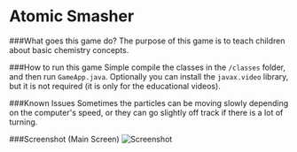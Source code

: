 # Atomic Smasher
###What goes this game do?
The purpose of this game is to teach children about basic chemistry concepts. 


###How to run this game
Simple compile the classes in the `/classes` folder, and then run `GameApp.java`. Optionally you can install the `javax.video` library, but it is not required (it is only for the educational videos). 

###Known Issues
Sometimes the particles can be moving slowly depending on the computer's speed, or they can go slightly off track if there is a lot of turning.

###Screenshot (Main Screen)
![Screenshot](http://www.horatiulazu.ca/software/images/AtomicSmasherGameplay.png)
